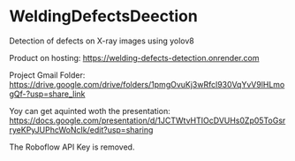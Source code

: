 # WeldingDefectsDeection
Detection of defects on X-ray images using yolov8

Product on hosting: https://welding-defects-detection.onrender.com

Project Gmail Folder: https://drive.google.com/drive/folders/1pmgOvuKj3wRfcl930VqYvV9lHLmogQf-?usp=share_link

Yoy can get aquinted woth the presentation: https://docs.google.com/presentation/d/1JCTWtvHTIOcDVUHs0Zp05ToGsrryeKPyJUPhcWoNcIk/edit?usp=sharing

The Roboflow API Key is removed.
